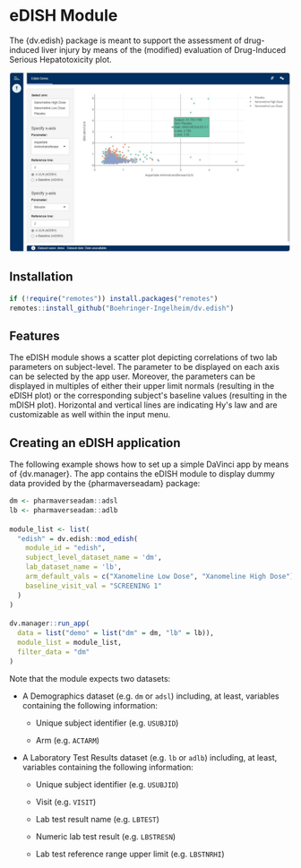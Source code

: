 # eDISH Module

The {dv.edish} package is meant to support the assessment of drug-induced liver injury 
by means of the (modified) evaluation of Drug-Induced Serious Hepatotoxicity plot.

![](man/figures/full_app.png)

## Installation

``` r
if (!require("remotes")) install.packages("remotes")
remotes::install_github("Boehringer-Ingelheim/dv.edish")
```

## Features

The eDISH module shows a scatter plot depicting correlations of two lab parameters on subject-level. 
The parameter to be displayed on each axis can be selected by the app user. 
Moreover, the parameters can be displayed in multiples of either their upper limit normals 
(resulting in the eDISH plot) or the corresponding subject's baseline values (resulting in the mDISH plot). 
Horizontal and vertical lines are indicating Hy's law and are customizable as well within the input menu.


## Creating an eDISH application

The following example shows how to set up a simple DaVinci app by means of {dv.manager}. 
The app contains the eDISH module to display dummy data provided by the {pharmaverseadam} package: 


``` r
dm <- pharmaverseadam::adsl
lb <- pharmaverseadam::adlb
  
module_list <- list(
  "edish" = dv.edish::mod_edish(
    module_id = "edish",
    subject_level_dataset_name = 'dm',
    lab_dataset_name = 'lb',
    arm_default_vals = c("Xanomeline Low Dose", "Xanomeline High Dose"),
    baseline_visit_val = "SCREENING 1"
  )
)

dv.manager::run_app(
  data = list("demo" = list("dm" = dm, "lb" = lb)),
  module_list = module_list,
  filter_data = "dm"
)
```

Note that the module expects two datasets: 

- A Demographics dataset (e.g. `dm` or `adsl`) including, at least, variables containing the following information:

  - Unique subject identifier (e.g. `USUBJID`)
  
  - Arm (e.g. `ACTARM`)
  
- A Laboratory Test Results dataset (e.g. `lb` or `adlb`) including, at least, variables containing the following information:

  - Unique subject identifier (e.g. `USUBJID`)
  
  - Visit (e.g. `VISIT`)
  
  - Lab test result name (e.g. `LBTEST`)
  
  - Numeric lab test result (e.g. `LBSTRESN`)
  
  - Lab test reference range upper limit (e.g. `LBSTNRHI`)
  


